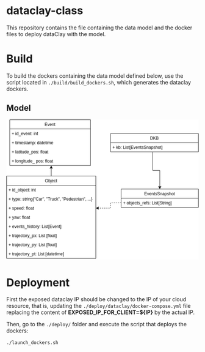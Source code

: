 # dataclay-class

This repository contains the file containing the data model and the docker files
to deploy dataClay with the model.

# Build

To build the dockers containing the data model defined below, use the script located in `./build/build_dockers.sh`, which generates the dataclay dockers.

## Model 

<p align="center"><img src="./imgs/class_DC_model_MS3.png" alt="DataClay Model" title="DataClay Model"/></p>


# Deployment

First the exposed dataclay IP should be changed to the IP of your cloud resource, that is, updating the `./deploy/dataclay/docker-compose.yml` file replacing the content of **EXPOSED_IP_FOR_CLIENT=${IP}** by the actual IP.

Then, go to the `./deploy/` folder and execute the script that deploys the dockers:
```
./launch_dockers.sh
```
